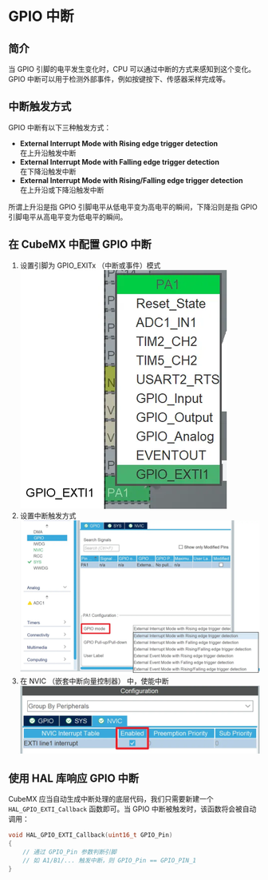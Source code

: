 # GPIO 中断
## 简介
当 GPIO 引脚的电平发生变化时，CPU 可以通过中断的方式来感知到这个变化。GPIO 中断可以用于检测外部事件，例如按键按下、传感器采样完成等。

## 中断触发方式
GPIO 中断有以下三种触发方式：

- **External Interrupt Mode with Rising edge trigger detection**  
  在上升沿触发中断
- **External Interrupt Mode with Falling edge trigger detection**  
  在下降沿触发中断
- **External Interrupt Mode with Rising/Falling edge trigger detection**  
  在上升沿或下降沿触发中断

所谓上升沿是指 GPIO 引脚电平从低电平变为高电平的瞬间，下降沿则是指 GPIO 引脚电平从高电平变为低电平的瞬间。

## 在 CubeMX 中配置 GPIO 中断
1. 设置引脚为 GPIO_EXITx （中断或事件）模式  
   ![](cubemx_configuration_1.webp)
2. 设置中断触发方式  
   ![](cubemx_configuration_2.webp)
3. 在 NVIC （嵌套中断向量控制器） 中，使能中断  
   ![](cubemx_configuration_3.webp)

## 使用 HAL 库响应 GPIO 中断
CubeMX 应当自动生成中断处理的底层代码，我们只需要新建一个 `HAL_GPIO_EXTI_Callback` 函数即可。当 GPIO 中断被触发时，该函数将会被自动调用：

```c
void HAL_GPIO_EXTI_Callback(uint16_t GPIO_Pin)
{
    // 通过 GPIO_Pin 参数判断引脚
    // 如 A1/B1/... 触发中断，则 GPIO_Pin == GPIO_PIN_1
}
```